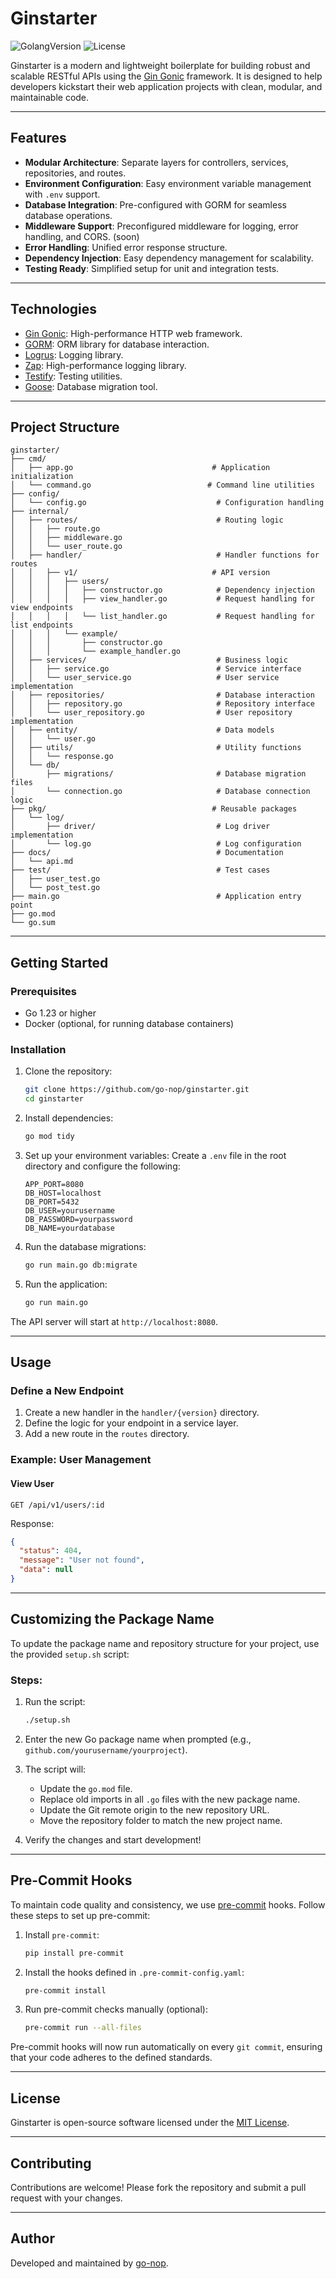 # Ginstarter
![GolangVersion](https://img.shields.io/github/go-mod/go-version/go-nop/ginstarter)
![License](https://img.shields.io/github/license/go-nop/ginstarter)


Ginstarter is a modern and lightweight boilerplate for building robust and scalable RESTful APIs using the [Gin Gonic](https://github.com/gin-gonic/gin) framework. It is designed to help developers kickstart their web application projects with clean, modular, and maintainable code.

---

## Features
- **Modular Architecture**: Separate layers for controllers, services, repositories, and routes.
- **Environment Configuration**: Easy environment variable management with `.env` support.
- **Database Integration**: Pre-configured with GORM for seamless database operations.
- **Middleware Support**: Preconfigured middleware for logging, error handling, and CORS. (soon)
- **Error Handling**: Unified error response structure.
- **Dependency Injection**: Easy dependency management for scalability.
- **Testing Ready**: Simplified setup for unit and integration tests.

---

## Technologies
- [Gin Gonic](https://github.com/gin-gonic/gin): High-performance HTTP web framework.
- [GORM](https://gorm.io/): ORM library for database interaction.
- [Logrus](https://github.com/sirupsen/logrus): Logging library.
- [Zap](https://github.com/uber-go/zap): High-performance logging library.
- [Testify](https://github.com/stretchr/testify): Testing utilities.
- [Goose](https://github.com/pressly/goose): Database migration tool.

---

## Project Structure
```
ginstarter/
├── cmd/
│   ├── app.go                               # Application initialization
│   └── command.go                          # Command line utilities
├── config/
│   └── config.go                             # Configuration handling
├── internal/
│   ├── routes/                               # Routing logic
│   │   ├── route.go
│   │   ├── middleware.go
│   │   └── user_route.go
│   ├── handler/                              # Handler functions for routes
│   │   ├── v1/                              # API version
│   │   │   ├── users/
│   │   │   │   ├── constructor.go            # Dependency injection
│   │   │   │   ├── view_handler.go           # Request handling for view endpoints
│   │   │   │   └── list_handler.go           # Request handling for list endpoints
│   │   │   └── example/
│   │   │       ├── constructor.go
│   │   │       └── example_handler.go
│   ├── services/                             # Business logic
│   │   ├── service.go                        # Service interface
│   │   └── user_service.go                   # User service implementation
│   ├── repositories/                         # Database interaction
│   │   ├── repository.go                     # Repository interface
│   │   └── user_repository.go                # User repository implementation
│   ├── entity/                               # Data models
│   │   └── user.go
│   ├── utils/                                # Utility functions
│   │   └── response.go
│   └── db/
│       ├── migrations/                       # Database migration files
│       └── connection.go                     # Database connection logic
├── pkg/                                     # Reusable packages
│   └── log/
│       ├── driver/                           # Log driver implementation
│       └── log.go                            # Log configuration
├── docs/                                     # Documentation
│   └── api.md
├── test/                                     # Test cases
│   ├── user_test.go
│   └── post_test.go
├── main.go                                   # Application entry point
├── go.mod
└── go.sum
```

---

## Getting Started

### Prerequisites
- Go 1.23 or higher
- Docker (optional, for running database containers)

### Installation

1. Clone the repository:
    ```bash
    git clone https://github.com/go-nop/ginstarter.git
    cd ginstarter
    ```

2. Install dependencies:
    ```bash
    go mod tidy
    ```

3. Set up your environment variables:
    Create a `.env` file in the root directory and configure the following:
    ```env
    APP_PORT=8080
    DB_HOST=localhost
    DB_PORT=5432
    DB_USER=yourusername
    DB_PASSWORD=yourpassword
    DB_NAME=yourdatabase
    ```

4. Run the database migrations:
    ```bash
    go run main.go db:migrate
    ```

5. Run the application:
    ```bash
    go run main.go
    ```

The API server will start at `http://localhost:8080`.

---

## Usage

### Define a New Endpoint
1. Create a new handler in the `handler/{version}` directory.
2. Define the logic for your endpoint in a service layer.
3. Add a new route in the `routes` directory.

### Example: User Management
#### View User
```http
GET /api/v1/users/:id
```
Response:
```json
{
  "status": 404,
  "message": "User not found",
  "data": null
}
```

---

## Customizing the Package Name

To update the package name and repository structure for your project, use the provided `setup.sh` script:

### Steps:

1. Run the script:

   ```bash
   ./setup.sh
   ```

2. Enter the new Go package name when prompted (e.g., `github.com/yourusername/yourproject`).

3. The script will:
   - Update the `go.mod` file.
   - Replace old imports in all `.go` files with the new package name.
   - Update the Git remote origin to the new repository URL.
   - Move the repository folder to match the new project name.

4. Verify the changes and start development!

---
## Pre-Commit Hooks

To maintain code quality and consistency, we use [pre-commit](https://pre-commit.com/) hooks. Follow these steps to set up pre-commit:

1. Install `pre-commit`:

   ```bash
   pip install pre-commit
   ```

2. Install the hooks defined in `.pre-commit-config.yaml`:

   ```bash
   pre-commit install
   ```

3. Run pre-commit checks manually (optional):

   ```bash
   pre-commit run --all-files
   ```

Pre-commit hooks will now run automatically on every `git commit`, ensuring that your code adheres to the defined standards.


---

## License
Ginstarter is open-source software licensed under the [MIT License](LICENSE).

---

## Contributing
Contributions are welcome! Please fork the repository and submit a pull request with your changes.

---

## Author
Developed and maintained by [go-nop](https://github.com/go-nop).
